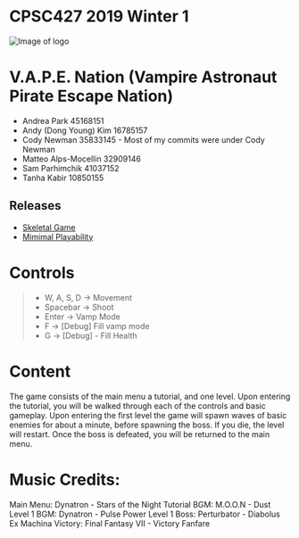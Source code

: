 #  CPSC427 2019 Winter 1
![Image of logo](https://raw.github.students.cs.ubc.ca/CPSC427/vape_nation/master/data/textures/logo.png?token=AAABKUTAWTJ2BS3LG3YOITS5WO4WI)
# V.A.P.E. Nation (Vampire Astronaut Pirate Escape Nation)

- Andrea Park 45168151
- Andy (Dong Young) Kim 16785157
- Cody Newman 35833145 - Most of my commits were under Cody Newman
- Matteo Alps-Mocellin 32909146
- Sam Parhimchik 41037152
- Tanha Kabir 10850155

## Releases
- [Skeletal Game](https://github.students.cs.ubc.ca/CPSC427/vape_nation/releases/tag/skeletal-game)
- [Mimimal Playability](https://github.students.cs.ubc.ca/CPSC427/vape_nation/releases/tag/minimal-playability)

# Controls
>- W, A, S, D  -> Movement
>- Spacebar -> Shoot
>- Enter ->  Vamp Mode
>- F -> [Debug] Fill vamp mode
>- G -> [Debug] - Fill Health

# Content
The game consists of the main menu a tutorial, and one level.
Upon entering the tutorial, you will be walked through each of the controls and basic gameplay.
Upon entering the first level the game will spawn waves of basic enemies for about a minute, before spawning the boss.
If you die, the level will restart. Once the boss is defeated, you will be returned to the main menu.


# Music Credits:
Main Menu:      Dynatron - Stars of the Night
Tutorial BGM:   M.O.O.N - Dust
Level 1 BGM:    Dynatron - Pulse Power
Level 1 Boss:   Perturbator - Diabolus Ex Machina
Victory:        Final Fantasy VII - Victory Fanfare
